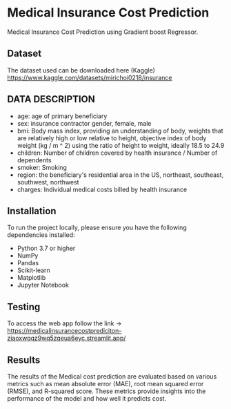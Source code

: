 # Medical Insurance Cost Prediction
Medical Insurance Cost Prediction using Gradient boost Regressor.

## Dataset
The dataset used can be downloaded here (Kaggle) 
https://www.kaggle.com/datasets/mirichoi0218/insurance

## DATA DESCRIPTION
- age: age of primary beneficiary
- sex: insurance contractor gender, female, male
- bmi: Body mass index, providing an understanding of body, weights that are relatively high or low relative to height, objective index of body weight (kg / m ^ 2) using the ratio of height to weight, ideally 18.5 to 24.9
- children: Number of children covered by health insurance / Number of dependents
- smoker: Smoking
- region: the beneficiary's residential area in the US, northeast, southeast, southwest, northwest
- charges: Individual medical costs billed by health insurance

## Installation
To run the project locally, please ensure you have the following dependencies installed:
- Python 3.7 or higher
- NumPy
- Pandas
- Scikit-learn
- Matplotlib
- Jupyter Notebook

## Testing
To access the web app follow the link -> https://medicalinsurancecostprediciton-ziaoxwqqz9wq5zqeua6eyc.streamlit.app/

## Results
The results of the Medical cost prediction are evaluated based on various metrics such as mean absolute error (MAE), root mean squared error (RMSE), and R-squared score. These metrics provide insights into the performance of the model and how well it predicts cost.
